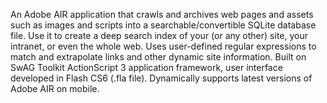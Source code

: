 An Adobe AIR application that crawls and archives web pages and assets such as images and scripts into a searchable/convertible SQLite database file. Use it to create a deep search index of your (or any other) site, your intranet, or even the whole web.
Uses user-defined regular expressions to match and extrapolate links and other dynamic site information. Built on SwAG Toolkit ActionScript 3 application framework, user interface developed in Flash CS6 (.fla file).
Dynamically supports latest versions of Adobe AIR on mobile.